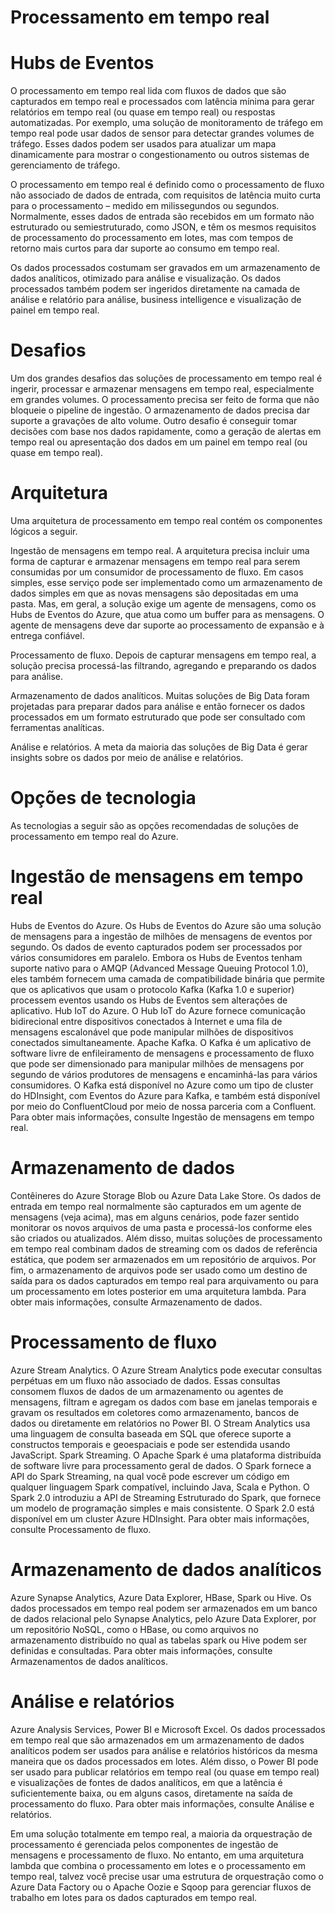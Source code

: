 # Processamento em tempo real

# Hubs de Eventos
O processamento em tempo real lida com fluxos de dados que são capturados em tempo real e processados com latência mínima para gerar relatórios em tempo real (ou quase em tempo real) ou respostas automatizadas. Por exemplo, uma solução de monitoramento de tráfego em tempo real pode usar dados de sensor para detectar grandes volumes de tráfego. Esses dados podem ser usados para atualizar um mapa dinamicamente para mostrar o congestionamento ou outros sistemas de gerenciamento de tráfego.

O processamento em tempo real é definido como o processamento de fluxo não associado de dados de entrada, com requisitos de latência muito curta para o processamento – medido em milissegundos ou segundos. Normalmente, esses dados de entrada são recebidos em um formato não estruturado ou semiestruturado, como JSON, e têm os mesmos requisitos de processamento do processamento em lotes, mas com tempos de retorno mais curtos para dar suporte ao consumo em tempo real.

Os dados processados costumam ser gravados em um armazenamento de dados analíticos, otimizado para análise e visualização. Os dados processados também podem ser ingeridos diretamente na camada de análise e relatório para análise, business intelligence e visualização de painel em tempo real.

# Desafios
Um dos grandes desafios das soluções de processamento em tempo real é ingerir, processar e armazenar mensagens em tempo real, especialmente em grandes volumes. O processamento precisa ser feito de forma que não bloqueie o pipeline de ingestão. O armazenamento de dados precisa dar suporte a gravações de alto volume. Outro desafio é conseguir tomar decisões com base nos dados rapidamente, como a geração de alertas em tempo real ou apresentação dos dados em um painel em tempo real (ou quase em tempo real).

# Arquitetura
Uma arquitetura de processamento em tempo real contém os componentes lógicos a seguir.

Ingestão de mensagens em tempo real. A arquitetura precisa incluir uma forma de capturar e armazenar mensagens em tempo real para serem consumidas por um consumidor de processamento de fluxo. Em casos simples, esse serviço pode ser implementado como um armazenamento de dados simples em que as novas mensagens são depositadas em uma pasta. Mas, em geral, a solução exige um agente de mensagens, como os Hubs de Eventos do Azure, que atua como um buffer para as mensagens. O agente de mensagens deve dar suporte ao processamento de expansão e à entrega confiável.

Processamento de fluxo. Depois de capturar mensagens em tempo real, a solução precisa processá-las filtrando, agregando e preparando os dados para análise.

Armazenamento de dados analíticos. Muitas soluções de Big Data foram projetadas para preparar dados para análise e então fornecer os dados processados em um formato estruturado que pode ser consultado com ferramentas analíticas.

Análise e relatórios. A meta da maioria das soluções de Big Data é gerar insights sobre os dados por meio de análise e relatórios.

# Opções de tecnologia
As tecnologias a seguir são as opções recomendadas de soluções de processamento em tempo real do Azure.

# Ingestão de mensagens em tempo real
Hubs de Eventos do Azure. Os Hubs de Eventos do Azure são uma solução de mensagens para a ingestão de milhões de mensagens de eventos por segundo. Os dados de evento capturados podem ser processados por vários consumidores em paralelo. Embora os Hubs de Eventos tenham suporte nativo para o AMQP (Advanced Message Queuing Protocol 1.0), eles também fornecem uma camada de compatibilidade binária que permite que os aplicativos que usam o protocolo Kafka (Kafka 1.0 e superior) processem eventos usando os Hubs de Eventos sem alterações de aplicativo.
Hub IoT do Azure. O Hub IoT do Azure fornece comunicação bidirecional entre dispositivos conectados à Internet e uma fila de mensagens escalonável que pode manipular milhões de dispositivos conectados simultaneamente.
Apache Kafka. O Kafka é um aplicativo de software livre de enfileiramento de mensagens e processamento de fluxo que pode ser dimensionado para manipular milhões de mensagens por segundo de vários produtores de mensagens e encaminhá-las para vários consumidores. O Kafka está disponível no Azure como um tipo de cluster do HDInsight, com Eventos do Azure para Kafka, e também está disponível por meio do ConfluentCloud por meio de nossa parceria com a Confluent.
Para obter mais informações, consulte Ingestão de mensagens em tempo real.

# Armazenamento de dados
Contêineres do Azure Storage Blob ou Azure Data Lake Store. Os dados de entrada em tempo real normalmente são capturados em um agente de mensagens (veja acima), mas em alguns cenários, pode fazer sentido monitorar os novos arquivos de uma pasta e processá-los conforme eles são criados ou atualizados. Além disso, muitas soluções de processamento em tempo real combinam dados de streaming com os dados de referência estática, que podem ser armazenados em um repositório de arquivos. Por fim, o armazenamento de arquivos pode ser usado como um destino de saída para os dados capturados em tempo real para arquivamento ou para um processamento em lotes posterior em uma arquitetura lambda.
Para obter mais informações, consulte Armazenamento de dados.

# Processamento de fluxo
Azure Stream Analytics. O Azure Stream Analytics pode executar consultas perpétuas em um fluxo não associado de dados. Essas consultas consomem fluxos de dados de um armazenamento ou agentes de mensagens, filtram e agregam os dados com base em janelas temporais e gravam os resultados em coletores como armazenamento, bancos de dados ou diretamente em relatórios no Power BI. O Stream Analytics usa uma linguagem de consulta baseada em SQL que oferece suporte a constructos temporais e geoespaciais e pode ser estendida usando JavaScript.
Spark Streaming. O Apache Spark é uma plataforma distribuída de software livre para processamento geral de dados. O Spark fornece a API do Spark Streaming, na qual você pode escrever um código em qualquer linguagem Spark compatível, incluindo Java, Scala e Python. O Spark 2.0 introduziu a API de Streaming Estruturado do Spark, que fornece um modelo de programação simples e mais consistente. O Spark 2.0 está disponível em um cluster Azure HDInsight.
Para obter mais informações, consulte Processamento de fluxo.

# Armazenamento de dados analíticos
Azure Synapse Analytics, Azure Data Explorer, HBase, Spark ou Hive. Os dados processados em tempo real podem ser armazenados em um banco de dados relacional pelo Synapse Analytics, pelo Azure Data Explorer, por um repositório NoSQL, como o HBase, ou como arquivos no armazenamento distribuído no qual as tabelas spark ou Hive podem ser definidas e consultadas.
Para obter mais informações, consulte Armazenamentos de dados analíticos.

# Análise e relatórios
Azure Analysis Services, Power BI e Microsoft Excel. Os dados processados em tempo real que são armazenados em um armazenamento de dados analíticos podem ser usados para análise e relatórios históricos da mesma maneira que os dados processados em lotes. Além disso, o Power BI pode ser usado para publicar relatórios em tempo real (ou quase em tempo real) e visualizações de fontes de dados analíticos, em que a latência é suficientemente baixa, ou em alguns casos, diretamente na saída de processamento do fluxo.
Para obter mais informações, consulte Análise e relatórios.

Em uma solução totalmente em tempo real, a maioria da orquestração de processamento é gerenciada pelos componentes de ingestão de mensagens e processamento de fluxo. No entanto, em uma arquitetura lambda que combina o processamento em lotes e o processamento em tempo real, talvez você precise usar uma estrutura de orquestração como o Azure Data Factory ou o Apache Oozie e Sqoop para gerenciar fluxos de trabalho em lotes para os dados capturados em tempo real.
